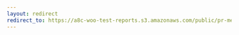 ```yaml
---
layout: redirect
redirect_to: https://a8c-woo-test-reports.s3.amazonaws.com/public/pr-merge/38183/api/index.html
---
```

